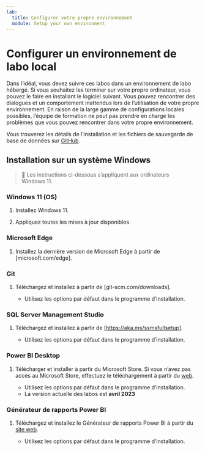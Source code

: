 ```yaml
---
lab:
  title: Configurer votre propre environnement
  module: Setup your own environment
---
```


# Configurer un environnement de labo local

Dans l’idéal, vous devez suivre ces labos dans un environnement de labo hébergé. Si vous souhaitez les terminer sur votre propre ordinateur, vous pouvez le faire en installant le logiciel suivant. Vous pouvez rencontrer des dialogues et un comportement inattendus lors de l’utilisation de votre propre environnement. En raison de la large gamme de configurations locales possibles, l’équipe de formation ne peut pas prendre en charge les problèmes que vous pouvez rencontrer dans votre propre environnement.

Vous trouverez les détails de l’installation et les fichiers de sauvegarde de base de données sur [GitHub](https://github.com/MicrosoftLearning/DP-500-Azure-Data-Analyst/tree/main/Allfiles/00-Setup).

## Installation sur un système Windows

> &#128221; Les instructions ci-dessous s’appliquent aux ordinateurs Windows 11.

### Windows 11 (OS)

1. Installez Windows 11.

2. Appliquez toutes les mises à jour disponibles.

### Microsoft Edge

1. Installez la dernière version de Microsoft Edge à partir de [microsoft.com/edge].

### Git

1. Téléchargez et installez à partir de [git-scm.com/downloads].

    - Utilisez les options par défaut dans le programme d’installation.

### SQL Server Management Studio

1. Téléchargez et installez à partir de [https://aka.ms/ssmsfullsetup].

    - Utilisez les options par défaut dans le programme d’installation.

### Power BI Desktop

1. Télécharger et installer à partir du Microsoft Store. Si vous n’avez pas accès au Microsoft Store, effectuez le téléchargement à partir du [web](https://www.microsoft.com/download/details.aspx?id=58494).

    - Utilisez les options par défaut dans le programme d’installation.
    - La version actuelle des labos est **avril 2023**

### Générateur de rapports Power BI

1. Téléchargez et installez le Générateur de rapports Power BI à partir du [site web](https://www.microsoft.com/download/details.aspx?id=58158).

    - Utilisez les options par défaut dans le programme d’installation.
